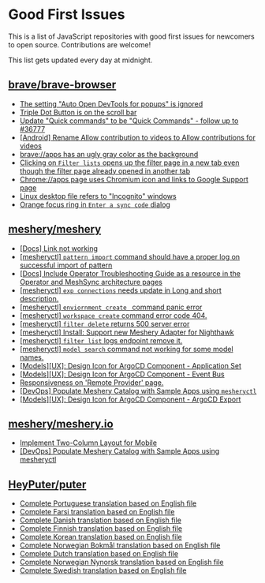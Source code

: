 # Good First Issues

This is a list of JavaScript repositories with good first issues for newcomers to open source. Contributions are welcome!

This list gets updated every day at midnight.

## [brave/brave-browser](https://github.com/brave/brave-browser)

- [The setting "Auto Open DevTools for popups" is ignored](https://github.com/brave/brave-browser/issues/39597)
- [Triple Dot Button is on the  scroll bar ](https://github.com/brave/brave-browser/issues/36298)
- [Update "Quick commands" to be "Quick Commands" - follow up to #36777](https://github.com/brave/brave-browser/issues/36845)
- [[Android] Rename Allow contribution to videos to Allow contributions for videos](https://github.com/brave/brave-browser/issues/17896)
- [brave://apps has an ugly gray color as the background](https://github.com/brave/brave-browser/issues/25736)
- [Clicking on `Filter lists` opens up the filter page in a new tab even though the filter page already opened in another tab](https://github.com/brave/brave-browser/issues/24120)
- [Chrome://apps page uses Chromium icon and links to Google Support page](https://github.com/brave/brave-browser/issues/38755)
- [Linux desktop file refers to "Incognito" windows](https://github.com/brave/brave-browser/issues/37623)
- [Orange focus ring in `Enter a sync code` dialog](https://github.com/brave/brave-browser/issues/39471)

## [meshery/meshery](https://github.com/meshery/meshery)

- [[Docs] Link not working](https://github.com/meshery/meshery/issues/11349)
- [[mesheryctl] `pattern import` command should have a proper log on successful import of pattern ](https://github.com/meshery/meshery/issues/11422)
- [[Docs] Include Operator Troubleshooting Guide as a resource in the Operator and MeshSync architecture pages](https://github.com/meshery/meshery/issues/11430)
- [[mesheryctl] `exp connections` needs update in Long and short description.](https://github.com/meshery/meshery/issues/11311)
- [[mesheryctl] `enviornment create ` command panic error](https://github.com/meshery/meshery/issues/11314)
- [[mesheryctl] `workspace create` command error code 404.](https://github.com/meshery/meshery/issues/11312)
- [[mesheryctl] `filter delete` returns 500 server error](https://github.com/meshery/meshery/issues/11318)
- [[mesheryctl] Install: Support new Meshery Adapter for Nighthawk](https://github.com/meshery/meshery/issues/10371)
- [[mesheryctl] `filter list` logs endpoint remove it.](https://github.com/meshery/meshery/issues/11315)
- [[mesheryctl] `model search` command not working for some model names.](https://github.com/meshery/meshery/issues/11319)
- [[Models][UX]: Design Icon for ArgoCD Component - Application Set](https://github.com/meshery/meshery/issues/10292)
- [[Models][UX]: Design Icon for ArgoCD Component - Event Bus](https://github.com/meshery/meshery/issues/10297)
- [Responsiveness on 'Remote Provider' page.](https://github.com/meshery/meshery/issues/10743)
- [[DevOps] Populate Meshery Catalog with Sample Apps using `mesheryctl`](https://github.com/meshery/meshery/issues/10458)
- [[Models][UX]: Design Icon for ArgoCD Component - ArgoCD Export](https://github.com/meshery/meshery/issues/10294)

## [meshery/meshery.io](https://github.com/meshery/meshery.io)

- [Implement Two-Column Layout for Mobile](https://github.com/meshery/meshery.io/issues/1827)
- [[DevOps] Populate Meshery Catalog with Sample Apps using mesheryctl](https://github.com/meshery/meshery.io/issues/1650)

## [HeyPuter/puter](https://github.com/HeyPuter/puter)

- [Complete Portuguese translation based on English file](https://github.com/HeyPuter/puter/issues/531)
- [Complete Farsi translation based on English file](https://github.com/HeyPuter/puter/issues/535)
- [Complete Danish translation based on English file](https://github.com/HeyPuter/puter/issues/533)
- [Complete Finnish translation based on English file](https://github.com/HeyPuter/puter/issues/536)
- [Complete Korean translation based on English file](https://github.com/HeyPuter/puter/issues/541)
- [Complete Norwegian Bokmål translation based on English file](https://github.com/HeyPuter/puter/issues/542)
- [Complete Dutch translation based on English file](https://github.com/HeyPuter/puter/issues/543)
- [Complete Norwegian Nynorsk translation based on English file](https://github.com/HeyPuter/puter/issues/544)
- [Complete Swedish translation based on English file](https://github.com/HeyPuter/puter/issues/548)

